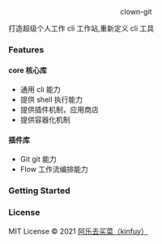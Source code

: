 <p align="center"> clown-git</p>

打造超级个人工作 cli 工作站,重新定义 cli 工具

### Features

#### core 核心库

- 通用 cli 能力
- 提供 shell 执行能力
- 提供插件机制，应用商店
- 提供容器化机制

#### 插件库

- Git git 能力
- Flow 工作流编排能力

### Getting Started

### License

MIT License © 2021 [阿乐去买菜（kinfuy）](https://github.com/kinfuy)
